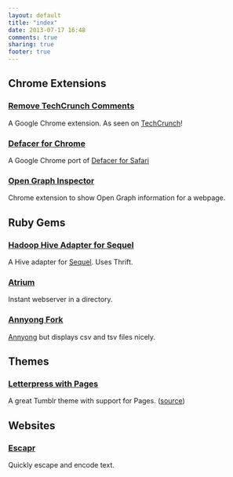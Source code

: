 ```yaml
---
layout: default
title: "index"
date: 2013-07-17 16:48
comments: true
sharing: true
footer: true
---
```

## Chrome Extensions
### [Remove TechCrunch Comments](https://chrome.google.com/extensions/detail/lnakacebcchaghkhjhakdjdddhclalgm?hl=en)
A Google Chrome extension. As seen on [TechCrunch](http://techcrunch.com/2010/08/12/techcrunch-comments/)!
### [Defacer for Chrome](https://chrome.google.com/extensions/detail/ikfbfahhinbemojiloekflkfeeplnibe?hl=en)
A Google Chrome port of [Defacer for Safari](http://babelstudios.se/defacer/)
### [Open Graph Inspector](https://chrome.google.com/extensions/detail/ebkdjclngbmacgocokfncakpdeemgfjm)
Chrome extension to show Open Graph information for a webpage.

## Ruby Gems
### [Hadoop Hive Adapter for Sequel](http://github.com/hrp/sequel-hive-adapter)
A Hive adapter for [Sequel](http://sequel.rubyforge.com). Uses Thrift.
### [Atrium](http://github.com/hrp/atrium)
Instant webserver in a directory.
### [Annyong Fork](http://github.com/hrp/annyong)
[Annyong](https://github.com/remiprev/annyong) but displays csv and tsv files nicely.

## Themes
### [Letterpress with Pages](http://www.tumblr.com/theme/4691)
A great Tumblr theme with support for Pages. ([source](http://github.com/hrp/letterpress-tumblr-theme))

## Websites
### [Escapr](http://escapr.heroku.com)
Quickly escape and encode text.
